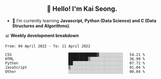 <h2 align="center" color="blue">👋 Hello! I'm Kai Seong.</h2>   
   

- 🌱 I’m currently learning **Javascript, Python (Data Science) and C (Data Structures and Algorithms)**.  


📊 **Weekly development breakdown**
<!--START_SECTION:waka-->

```text
From: 04 April 2022 - To: 11 April 2022

CSS                          █████████████▓░░░░░░░░░░░   54.21 %
HTML                         █████████▒░░░░░░░░░░░░░░░   36.99 %
Python                       ██░░░░░░░░░░░░░░░░░░░░░░░   07.72 %
JavaScript                   ▒░░░░░░░░░░░░░░░░░░░░░░░░   01.04 %
Other                        ░░░░░░░░░░░░░░░░░░░░░░░░░   00.04 %
```

<!--END_SECTION:waka-->
